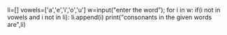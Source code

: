 li=[]
vowels=['a','e','i','o','u']
w=input("enter the word");
for i in w:
    if(i not in vowels and i not in li):
        li.append(i)
print("consonants in the given words are",li)

